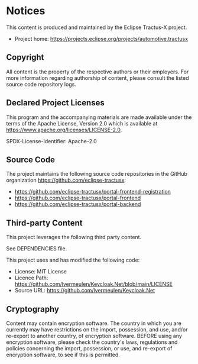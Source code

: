 # Notices

This content is produced and maintained by the Eclipse Tractus-X project.

* Project home: https://projects.eclipse.org/projects/automotive.tractusx

## Copyright

All content is the property of the respective authors or their employers. For
more information regarding authorship of content, please consult the listed
source code repository logs.

## Declared Project Licenses

This program and the accompanying materials are made available under the terms
of the Apache License, Version 2.0 which is available at
https://www.apache.org/licenses/LICENSE-2.0.

SPDX-License-Identifier: Apache-2.0

## Source Code

The project maintains the following source code repositories in the GitHub organization https://github.com/eclipse-tractusx:

* https://github.com/eclipse-tractusx/portal-frontend-registration
* https://github.com/eclipse-tractusx/portal-frontend
* https://github.com/eclipse-tractusx/portal-backend


## Third-party Content

This project leverages the following third party content.

See DEPENDENCIES file.

This project uses and has modified the following code:

* License: MIT License
* Licence Path: https://github.com/lvermeulen/Keycloak.Net/blob/main/LICENSE
* Source URL: https://github.com/lvermeulen/Keycloak.Net

## Cryptography

Content may contain encryption software. The country in which you are currently
may have restrictions on the import, possession, and use, and/or re-export to
another country, of encryption software. BEFORE using any encryption software,
please check the country's laws, regulations and policies concerning the import,
possession, or use, and re-export of encryption software, to see if this is
permitted.

